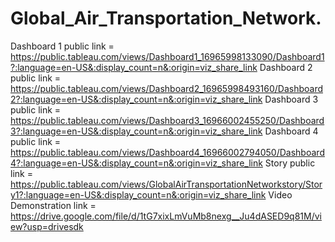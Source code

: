 # Global_Air_Transportation_Network.


Dashboard 1 public link = https://public.tableau.com/views/Dashboard1_16965998133090/Dashboard1?:language=en-US&:display_count=n&:origin=viz_share_link
Dashboard 2 public link = https://public.tableau.com/views/Dashboard2_16965998493160/Dashboard2?:language=en-US&:display_count=n&:origin=viz_share_link
Dashboard 3 public link = https://public.tableau.com/views/Dashboard3_16966002455250/Dashboard3?:language=en-US&:display_count=n&:origin=viz_share_link
Dashboard 4 public link = https://public.tableau.com/views/Dashboard4_16966002794050/Dashboard4?:language=en-US&:display_count=n&:origin=viz_share_link
Story public link = https://public.tableau.com/views/GlobalAirTransportationNetworkstory/Story1?:language=en-US&:display_count=n&:origin=viz_share_link
Video Demonstration link = https://drive.google.com/file/d/1tG7xixLmVuMb8nexg__Ju4dASED9q81M/view?usp=drivesdk
